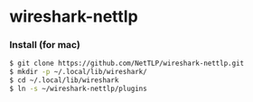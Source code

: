 # wireshark-nettlp

### Install (for mac)

```bash
$ git clone https://github.com/NetTLP/wireshark-nettlp.git
$ mkdir -p ~/.local/lib/wireshark/
$ cd ~/.local/lib/wireshark
$ ln -s ~/wireshark-nettlp/plugins
```
